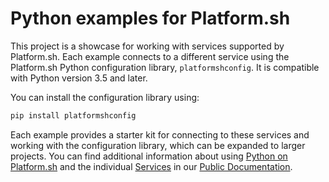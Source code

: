 # Python examples for Platform.sh

This project is a showcase for working with services supported by Platform.sh. Each example connects to a different service using the Platform.sh Python configuration library, `platformshconfig`. It is compatible with Python version 3.5 and later.

You can install the configuration library using:

```bash
pip install platformshconfig
```

Each example provides a starter kit for connecting to these services and working with the configuration library, which can be expanded to larger projects. You can find additional information about using [Python on Platform.sh](https://docs.platform.sh/languages/python.html) and the individual [Services](https://docs.platform.sh/configuration/services.html) in our [Public Documentation](https://docs.platform.sh/).
